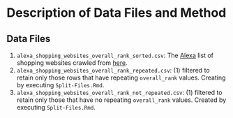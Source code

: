 # Description of Data Files and Method

## Data Files
1. ```alexa_shopping_websites_overall_rank_sorted.csv```: The [Alexa](https://alexa.com) list of shopping websites crawled from [here](https://www.alexa.com/topsites/category/Top/Shopping).
2. ```alexa_shopping_websites_overall_rank_repeated.csv```: (1) filtered to retain only those rows that have repeating ```overall_rank``` values. Creating by executing ```Split-Files.Rmd```.
3. ```alexa_shopping_websites_overall_rank_not_repeated.csv```: (1) filtered to retain only those that have no repeating ```overall_rank``` values. Created by executing ```Split-Files.Rmd```.
